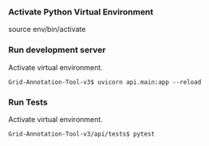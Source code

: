 ### Activate Python Virtual Environment

source env/bin/activate

### Run development server

Activate virtual environment.

```
Grid-Annotation-Tool-v3$ uvicorn api.main:app --reload
```

### Run Tests

Activate virtual environment.

```
Grid-Annotation-Tool-v3/api/tests$ pytest
```
